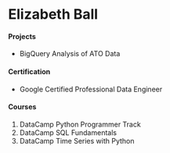 # Elizabeth Ball

#### Projects
* BigQuery Analysis of ATO Data

#### Certification
* Google Certified Professional Data Engineer

#### Courses
1. DataCamp Python Programmer Track
2. DataCamp SQL Fundamentals
3. DataCamp Time Series with Python
